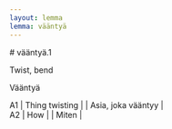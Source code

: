 ```yaml
---
layout: lemma
lemma: vääntyä
---
```


<div class="sense">
# <span class="sensename">vääntyä.1</span>

<span class="description">Twist, bend</span>

<span class="description">Vääntyä</span>

A1 | Thing twisting |   | Asia, joka vääntyy |  
A2 | How |   | Miten |  

</div>

